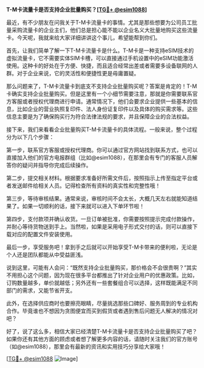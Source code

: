 **T-M卡流量卡是否支持企业批量购买？[[TG💪+ @esim1088](https://t.me/s/esim1088)]**

最近，有不少朋友在问我关于T-M卡流量卡的事情。尤其是那些想要为公司员工批量采购流量卡的企业主们，他们总是担心能不能以企业名义大批量地购买这些流量卡。今天呢，我就来给大家详细讲讲这个事儿，希望能帮到你们。

首先，让我们简单了解一下T-M卡流量卡是什么。T-M卡是一种支持eSIM技术的虚拟流量卡，它不需要实体SIM卡槽，可以直接通过手机设置中的eSIM功能激活使用。这种卡的好处在于方便、快捷，而且适合经常出差或者需要多设备联网的人群。对于企业来说，它的灵活性和便捷性更是毋庸置疑。

那么问题来了，T-M卡流量卡到底支不支持企业批量购买呢？答案是肯定的！T-M卡确实支持企业批量购买。但是这里有一个小细节需要注意，那就是你需要联系官方客服或者授权代理商进行申请。通常情况下，他们会要求企业提供一些基本的信息，比如企业的营业执照复印件、法人身份证复印件以及具体的购买需求等。这些信息主要是为了确保购买行为符合法律法规的要求，并且保障企业的合法权益。

接下来，我们来看看企业批量购买T-M卡流量卡的具体流程。一般来说，整个过程分为以下几个步骤：

第一步，联系官方客服或授权代理商。你可以通过官方网站找到联系方式，也可以直接加入他们的官方电报群组（比如@esim1088），在那里会有专门的客服人员解答你的疑问并指导你完成后续操作。

第二步，提交相关材料。根据要求准备好所需文件后，按照指示上传至指定平台或者发送邮件给相关人员。记得检查所有资料的真实性和完整性哦！

第三步，等待审核结果。通常来说，审核时间不会太长，大概几天左右就能知道结果了。如果一切顺利的话，接下来就可以进入下单环节啦！

第四步，支付款项并确认收货。一旦订单被批准，你需要按照提示完成付款操作，并耐心等待货物送到手上。当然啦，如果是采用电子形式交付的话，则可以直接下载对应的配置文件安装使用。

最后一步，享受服务吧！拿到手之后就可以开始享受T-M卡带来的便利啦，无论是个人还是团队都能从中受益匪浅。

说到这里，可能有人会问：“既然支持企业批量购买，那价格会不会很贵啊？”其实不用担心这个问题，因为现在很多平台都推出了针对企业用户的优惠政策。比如，订购数量越多，单价就越低；另外还有一些套餐组合可以选择，这样既能满足不同部门的需求，又能节省开支。

此外，在选择供应商时也要擦亮眼睛，尽量挑选那些口碑好、服务周到的专业机构合作。毕竟谁也不想因为贪图便宜而买到假货或者遇到售后问题无人解决的情况对吧？

好了，说了这么多，相信大家已经清楚T-M卡流量卡是否支持企业批量购买了吧？如果你还有其他方面的顾虑或者想了解更多内容的话，请随时关注我们的官方账号（如@esim1088），那里会有最新的资讯和实用技巧分享给大家哦！

[[TG💪+ @esim1088](https://t.me/s/esim1088) ![Image](https://i.postimg.cc/4NQfJmqS/Snipaste-2025-05-13-00-14-12.png)]